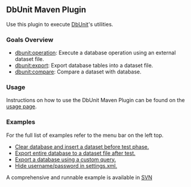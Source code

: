 ## DbUnit Maven Plugin

Use this plugin to execute [DbUnit]()'s utilities.

### Goals Overview

* [dbunit:operation](): Execute a database operation using an external dataset file.
* [dbunit:export](): Export database tables into a dataset file.
* [dbunit:compare](): Compare a dataset with database.

### Usage

Instructions on how to use the DbUnit Maven Plugin can be found on the [usage page]().

### Examples

For the full list of examples refer to the menu bar on the left top.

* [Clear database and insert a dataset before test phase.]()
* [Export entire database to a dataset file after test.]()
* [Export a database using a custom query.]()
* [Hide username/password in settings.xml.]()

A comprehensive and runnable example is available in [SVN]()
